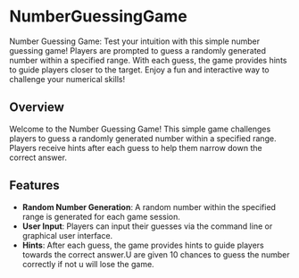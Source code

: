 # NumberGuessingGame
Number Guessing Game: Test your intuition with this simple number guessing game! Players are prompted to guess a randomly generated number within a specified range. With each guess, the game provides hints to guide players closer to the target. Enjoy a fun and interactive way to challenge your numerical skills!
## Overview

Welcome to the Number Guessing Game! This simple game challenges players to guess a randomly generated number within a specified range. Players receive hints after each guess to help them narrow down the correct answer.

## Features

- **Random Number Generation**: A random number within the specified range is generated for each game session.
- **User Input**: Players can input their guesses via the command line or graphical user interface.
- **Hints**: After each guess, the game provides hints to guide players towards the correct answer.U are given 10 chances to guess the number correctly if not u will lose the game.


